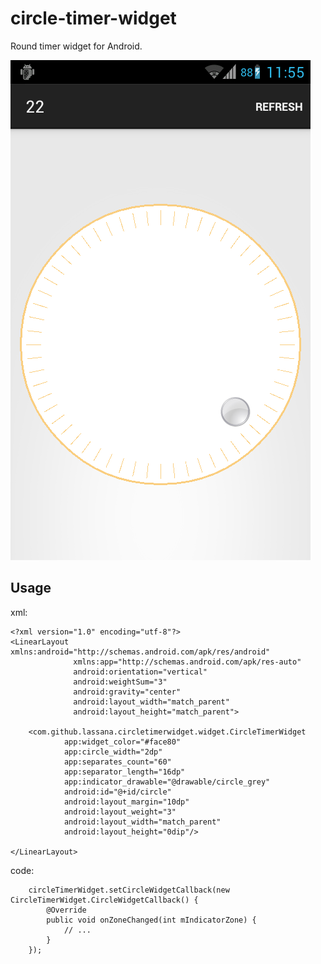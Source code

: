 circle-timer-widget
===================

Round timer widget for Android.

![Screenshot](raw/device-2014-04-21-115035.png)

## Usage

xml:

    <?xml version="1.0" encoding="utf-8"?>
    <LinearLayout xmlns:android="http://schemas.android.com/apk/res/android"
                  xmlns:app="http://schemas.android.com/apk/res-auto"
                  android:orientation="vertical"
                  android:weightSum="3"
                  android:gravity="center"
                  android:layout_width="match_parent"
                  android:layout_height="match_parent">
    
        <com.github.lassana.circletimerwidget.widget.CircleTimerWidget
                app:widget_color="#face80"
                app:circle_width="2dp"
                app:separates_count="60"
                app:separator_length="16dp"
                app:indicator_drawable="@drawable/circle_grey"
                android:id="@+id/circle"
                android:layout_margin="10dp"
                android:layout_weight="3"
                android:layout_width="match_parent"
                android:layout_height="0dip"/>
    
    </LinearLayout>
    
code:

        circleTimerWidget.setCircleWidgetCallback(new CircleTimerWidget.CircleWidgetCallback() {
            @Override
            public void onZoneChanged(int mIndicatorZone) {
                // ...
            }
        });
